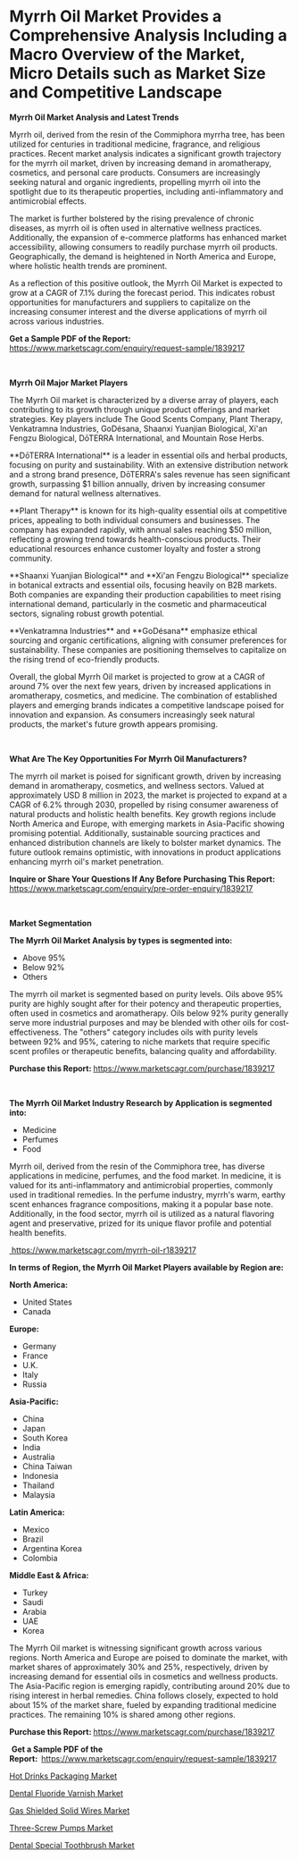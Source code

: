 <p><h1>Myrrh Oil Market Provides a Comprehensive Analysis Including a Macro Overview of the Market, Micro Details such as Market Size and Competitive Landscape</h1></p><p><strong>Myrrh Oil Market Analysis and Latest Trends</strong></p>
<p><p>Myrrh oil, derived from the resin of the Commiphora myrrha tree, has been utilized for centuries in traditional medicine, fragrance, and religious practices. Recent market analysis indicates a significant growth trajectory for the myrrh oil market, driven by increasing demand in aromatherapy, cosmetics, and personal care products. Consumers are increasingly seeking natural and organic ingredients, propelling myrrh oil into the spotlight due to its therapeutic properties, including anti-inflammatory and antimicrobial effects.</p><p>The market is further bolstered by the rising prevalence of chronic diseases, as myrrh oil is often used in alternative wellness practices. Additionally, the expansion of e-commerce platforms has enhanced market accessibility, allowing consumers to readily purchase myrrh oil products. Geographically, the demand is heightened in North America and Europe, where holistic health trends are prominent.</p><p>As a reflection of this positive outlook, the Myrrh Oil Market is expected to grow at a CAGR of 7.1% during the forecast period. This indicates robust opportunities for manufacturers and suppliers to capitalize on the increasing consumer interest and the diverse applications of myrrh oil across various industries.</p></p>
<p><strong>Get a Sample PDF of the Report:&nbsp;</strong> <a href="https://www.marketscagr.com/enquiry/request-sample/1839217?utm_campaign=1126&utm_medium=2&utm_source=Github&utm_content=ia&utm_term=11112024&utm_id=myrrh-oil">https://www.marketscagr.com/enquiry/request-sample/1839217</a></p>
<p>&nbsp;</p>
<p><strong>Myrrh Oil Major Market Players</strong></p>
<p><p>The Myrrh Oil market is characterized by a diverse array of players, each contributing to its growth through unique product offerings and market strategies. Key players include The Good Scents Company, Plant Therapy, Venkatramna Industries, GoDésana, Shaanxi Yuanjian Biological, Xi'an Fengzu Biological, DōTERRA International, and Mountain Rose Herbs.</p><p>**DōTERRA International** is a leader in essential oils and herbal products, focusing on purity and sustainability. With an extensive distribution network and a strong brand presence, DōTERRA's sales revenue has seen significant growth, surpassing $1 billion annually, driven by increasing consumer demand for natural wellness alternatives.</p><p>**Plant Therapy** is known for its high-quality essential oils at competitive prices, appealing to both individual consumers and businesses. The company has expanded rapidly, with annual sales reaching $50 million, reflecting a growing trend towards health-conscious products. Their educational resources enhance customer loyalty and foster a strong community.</p><p>**Shaanxi Yuanjian Biological** and **Xi'an Fengzu Biological** specialize in botanical extracts and essential oils, focusing heavily on B2B markets. Both companies are expanding their production capabilities to meet rising international demand, particularly in the cosmetic and pharmaceutical sectors, signaling robust growth potential.</p><p>**Venkatramna Industries** and **GoDésana** emphasize ethical sourcing and organic certifications, aligning with consumer preferences for sustainability. These companies are positioning themselves to capitalize on the rising trend of eco-friendly products.</p><p>Overall, the global Myrrh Oil market is projected to grow at a CAGR of around 7% over the next few years, driven by increased applications in aromatherapy, cosmetics, and medicine. The combination of established players and emerging brands indicates a competitive landscape poised for innovation and expansion. As consumers increasingly seek natural products, the market's future growth appears promising.</p></p>
<p>&nbsp;</p>
<p><strong>What Are The Key Opportunities For Myrrh Oil Manufacturers?</strong></p>
<p><p>The myrrh oil market is poised for significant growth, driven by increasing demand in aromatherapy, cosmetics, and wellness sectors. Valued at approximately USD 8 million in 2023, the market is projected to expand at a CAGR of 6.2% through 2030, propelled by rising consumer awareness of natural products and holistic health benefits. Key growth regions include North America and Europe, with emerging markets in Asia-Pacific showing promising potential. Additionally, sustainable sourcing practices and enhanced distribution channels are likely to bolster market dynamics. The future outlook remains optimistic, with innovations in product applications enhancing myrrh oil's market penetration.</p></p>
<p><strong>Inquire or Share Your Questions If Any Before Purchasing This Report:</strong> <a href="https://www.marketscagr.com/enquiry/pre-order-enquiry/1839217?utm_campaign=1126&utm_medium=2&utm_source=Github&utm_content=ia&utm_term=11112024&utm_id=myrrh-oil">https://www.marketscagr.com/enquiry/pre-order-enquiry/1839217</a></p>
<p>&nbsp;</p>
<p><strong>Market Segmentation</strong></p>
<p><strong>The Myrrh Oil Market Analysis by types is segmented into:</strong></p>
<p><ul><li>Above 95%</li><li>Below 92%</li><li>Others</li></ul></p>
<p><p>The myrrh oil market is segmented based on purity levels. Oils above 95% purity are highly sought after for their potency and therapeutic properties, often used in cosmetics and aromatherapy. Oils below 92% purity generally serve more industrial purposes and may be blended with other oils for cost-effectiveness. The "others" category includes oils with purity levels between 92% and 95%, catering to niche markets that require specific scent profiles or therapeutic benefits, balancing quality and affordability.</p></p>
<p><strong>Purchase this Report:&nbsp;</strong><a href="https://www.marketscagr.com/purchase/1839217?utm_campaign=1126&utm_medium=2&utm_source=Github&utm_content=ia&utm_term=11112024&utm_id=myrrh-oil">https://www.marketscagr.com/purchase/1839217</a></p>
<p>&nbsp;</p>
<p><strong>The Myrrh Oil Market Industry Research by Application is segmented into:</strong></p>
<p><ul><li>Medicine</li><li>Perfumes</li><li>Food</li></ul></p>
<p><p>Myrrh oil, derived from the resin of the Commiphora tree, has diverse applications in medicine, perfumes, and the food market. In medicine, it is valued for its anti-inflammatory and antimicrobial properties, commonly used in traditional remedies. In the perfume industry, myrrh's warm, earthy scent enhances fragrance compositions, making it a popular base note. Additionally, in the food sector, myrrh oil is utilized as a natural flavoring agent and preservative, prized for its unique flavor profile and potential health benefits.</p></p>
<p><a href="https://www.marketscagr.com/myrrh-oil-r1839217?utm_campaign=1126&utm_medium=2&utm_source=Github&utm_content=ia&utm_term=11112024&utm_id=myrrh-oil">&nbsp;https://www.marketscagr.com/myrrh-oil-r1839217</a></p>
<p><strong>In terms of Region, the Myrrh Oil Market Players available by Region are:</strong></p>
<p>
    <p> <strong> North America: </strong>
        <ul>
            <li>United States</li>
            <li>Canada</li>
        </ul>
        </p> 
    <p> <strong> Europe: </strong>
        <ul>
            <li>Germany</li>
            <li>France</li>
            <li>U.K.</li>
            <li>Italy</li>
            <li>Russia</li>
        </ul>
        </p> 
    <p> <strong> Asia-Pacific: </strong>
        <ul>
            <li>China</li>
            <li>Japan</li>
            <li>South Korea</li>
            <li>India</li>
            <li>Australia</li>
            <li>China Taiwan</li>
            <li>Indonesia</li>
            <li>Thailand</li>
            <li>Malaysia</li>
        </ul>
        </p> 
    <p> <strong> Latin America: </strong>
        <ul>
            <li>Mexico</li>
            <li>Brazil</li>
            <li>Argentina Korea</li>
            <li>Colombia</li>
        </ul>
        </p> 
    <p> <strong> Middle East & Africa: </strong>
        <ul>
            <li>Turkey</li>
            <li>Saudi</li>
            <li>Arabia</li>
            <li>UAE</li>
            <li>Korea</li>
        </ul>
    </p>
    </p>
<p><p>The Myrrh Oil market is witnessing significant growth across various regions. North America and Europe are poised to dominate the market, with market shares of approximately 30% and 25%, respectively, driven by increasing demand for essential oils in cosmetics and wellness products. The Asia-Pacific region is emerging rapidly, contributing around 20% due to rising interest in herbal remedies. China follows closely, expected to hold about 15% of the market share, fueled by expanding traditional medicine practices. The remaining 10% is shared among other regions.</p></p>
<p><strong>Purchase this Report: </strong><a href="https://www.marketscagr.com/purchase/1839217?utm_campaign=1126&utm_medium=2&utm_source=Github&utm_content=ia&utm_term=11112024&utm_id=myrrh-oil">https://www.marketscagr.com/purchase/1839217</a></p>
<p>&nbsp;<strong>Get a Sample PDF of the Report:&nbsp;&nbsp;</strong><a href="https://www.marketscagr.com/enquiry/request-sample/1839217?utm_campaign=1126&utm_medium=2&utm_source=Github&utm_content=ia&utm_term=11112024&utm_id=myrrh-oil">https://www.marketscagr.com/enquiry/request-sample/1839217</a></p>
<p><strong></strong></p>
<p><p><a href="https://github.com/julyju69/Market-Research-Report-List-5/blob/main/hot-drinks-packaging-market.md?utm_campaign=1126&utm_medium=2&utm_source=Github&utm_content=ia&utm_term=11112024&utm_id=myrrh-oil">Hot Drinks Packaging Market</a></p><p><a href="https://www.linkedin.com/pulse/driving-forces-global-dental-fluoride-varnish-market-trends-applications-axcxe?utm_campaign=1126&utm_medium=2&utm_source=Github&utm_content=ia&utm_term=11112024&utm_id=myrrh-oil">Dental Fluoride Varnish Market</a></p><p><a href="https://www.linkedin.com/pulse/global-gas-shielded-solid-wires-market-share-growth-opportunities-cy59e?utm_campaign=1126&utm_medium=2&utm_source=Github&utm_content=ia&utm_term=11112024&utm_id=myrrh-oil">Gas Shielded Solid Wires Market</a></p><p><a href="https://www.linkedin.com/pulse/three-screw-pumps-market-evolution-key-trends-regional-dynamics-v9hke?utm_campaign=1126&utm_medium=2&utm_source=Github&utm_content=ia&utm_term=11112024&utm_id=myrrh-oil">Three-Screw Pumps Market</a></p><p><a href="https://www.linkedin.com/pulse/comprehensive-dental-special-toothbrush-market-report-segmentation-tusge?utm_campaign=1126&utm_medium=2&utm_source=Github&utm_content=ia&utm_term=11112024&utm_id=myrrh-oil">Dental Special Toothbrush Market</a></p></p>